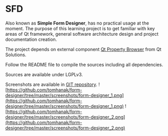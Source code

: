 # SFD #

Also known as **Simple Form Designer**, has no practical usage at the moment. The purpose of this learning project is to get familiar with key areas of Qt framework, general software architecture design and project documentation creation.

The project depends on external component [Qt Property Browser](https://github.com/qtproject/qt-solutions/tree/master/qtpropertybrowser) from Qt Solutions.

Follow the README file to compile the sources including all dependencies.

Sources are available under LGPLv3.

Screenshots are available in [GIT repository](https://github.com/tomhanak/form-designer/tree/wiki/screenshots/).
![https://github.com/tomhanak/form-designer/tree/master/screenshots/form-designer_1.png](https://github.com/tomhanak/form-designer/tree/master/screenshots/form-designer_1.png)
![https://github.com/tomhanak/form-designer/tree/master/screenshots/form-designer_2.png](https://github.com/tomhanak/form-designer/tree/master/screenshots/form-designer_2.png)
